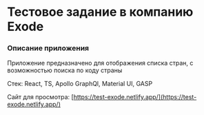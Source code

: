 # Тестовое задание в компанию Exode

### Описание приложения
Приложение предназначено для отображения списка стран, с возможностью поиска по коду страны

Стек: React, TS, Apollo GraphQl, Material UI, GASP

Сайт для просмотра: [https://test-exode.netlify.app/](https://test-exode.netlify.app/)
